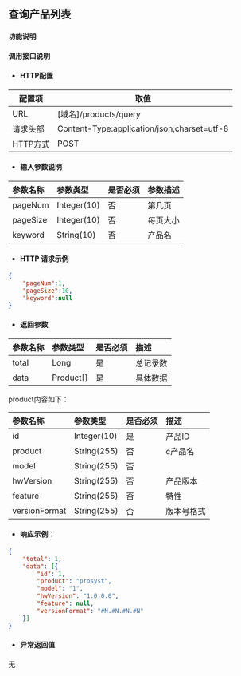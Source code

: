 ## 查询产品列表

#### 功能说明



#### 调用接口说明

* #### HTTP配置

| 配置项 | 取值 |
| --- | --- |
| URL | \[域名\]/products/query|
| 请求头部 | Content-Type:application/json;charset=utf-8 |
| HTTP方式 | POST|

* #### 输入参数说明

| 参数名称 | 参数类型 | 是否必须 | 参数描述 |
| :--- | :--- | :--- | :--- |
| pageNum| Integer\(10\) | 否 | 第几页|
| pageSize| Integer\(10\) | 否 |每页大小 |
| keyword| String\(10\) | 否 | 产品名|


* #### HTTP 请求示例

```json
{
    "pageNum":1,
    "pageSize":10,
    "keyword":null
}
```

* #### 返回参数
| 参数名称 | 参数类型 | 是否必须 | 描述 |
| :--- | :--- | :--- | :--- |
| total| Long | 是 | 总记录数 |
| data| Product[]| 是 | 具体数据 |

product内容如下：

| 参数名称 | 参数类型 | 是否必须 | 描述 |
| :--- | :--- | :--- | :--- |
| id| Integer\(10\) | 是 | 产品ID |
| product| String\(255\) | 否 | c产品名   |
| model | String\(255\) | 否 |   |
| hwVersion | String\(255\) | 否 | 产品版本  |
| feature | String\(255\) | 否 | 特性   |
| versionFormat | String\(255\) | 否 | 版本号格式  |



* #### 响应示例：

```json
{
	"total": 1,
	"data": [{
		"id": 1,
		"product": "prosyst",
		"model": "1",
		"hwVersion": "1.0.0.0",
		"feature": null,
		"versionFormat": "#N.#N.#N.#N"
	}]
}
```

* #### 异常返回值

无



